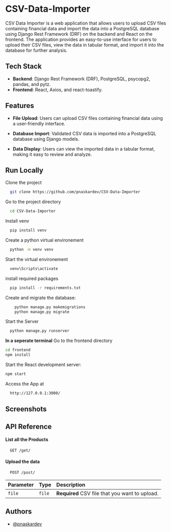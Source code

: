 
# CSV-Data-Importer

CSV Data Importer is a web application that allows users to upload CSV files containing financial data and import the data into a PostgreSQL database using Django Rest Framework (DRF) on the backend and React on the frontend. The application provides an easy-to-use interface for users to upload their CSV files, view the data in tabular format, and import it into the database for further analysis.
## Tech Stack

- **Backend**: Django Rest Framework (DRF), PostgreSQL, psycopg2, pandas, and pytz.
- **Frontend**: React, Axios, and react-toastify.


## Features

- **File Upload**: Users can upload CSV files containing financial data using a user-friendly interface.

- **Database Import**: Validated CSV data is imported into a PostgreSQL database using Django models.

- **Data Display**: Users can view the imported data in a tabular format, making it easy to review and analyze.

## Run Locally

Clone the project

```bash
  git clone https://github.com/pnaskardev/CSV-Data-Importer
```

Go to the project directory

```bash
  cd CSV-Data-Importer
```
Install venv

```bash
  pip install venv
```

Create a python virtual environement

```bash
  python -m venv venv
```

Start the virtual environement

```bash
  venv\Scripts\activate
```

install required packages

```bash
  pip install -r requirements.txt
```
Create and migrate the database:
```bash
    python manage.py makemigrations
    python manage.py migrate
```
Start the Server
```bash
  python manage.py runserver
```

**In a seperate terminal** 
Go to the frontend directory

```bash
cd frontend
npm install
```

Start the React development server:
```bash
npm start

```

Access the App at 

```bash
  http://127.0.0.1:3000/
```


## Screenshots



## API Reference


#### List all the Products

```http
  GET /get/
```

#### Upload the data 

```http
  POST /post/
```
| Parameter | Type     | Description                       |
| :-------- | :------- | :-------------------------------- |
| `file` | `file` | **Required** CSV file that you want to upload.  |




## Authors

- [@pnaskardev](https://www.github.com/pnaskardev)

